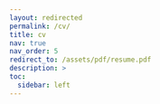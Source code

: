 ```yaml
---
layout: redirected
permalink: /cv/
title: cv
nav: true
nav_order: 5
redirect_to: /assets/pdf/resume.pdf
description: >
toc:
  sidebar: left
---
```

